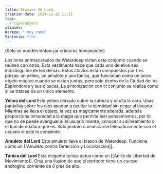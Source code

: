 ```yaml
---
title: Atavíos de Lord
creation date: 2024-11-22 11:11
tags:
  - type/object
aliases: 
Rareza: " muy raro"
Sintonía: true
---
```

(Solo se pueden sintonizar criaturas humanoides)

Los lores enmascarados de Waterdeep visten este conjunto cuando se reúnen con otros. Esta vestimenta hace que cada uno de ellos sea indistinguible de los demás. Estos atavíos están compuestos por tres piezas: un yelmo, un amuleto y una túnica, que funcionan como un único objeto mágico cuando se visten juntas, pero solo dentro de la Ciudad de los Esplendores y sus cloacas. La sintonización con el conjunto se realiza como si se tratase de un único elemento.

**Yelmo del Lord**
Este yelmo cerrado cubre la cabeza y oculta la cara. Unas pantallas sobre los ojos ayudan a ocultar la identidad sin cegar al usuario. Mientras se lleva el objeto, la voz es mágicamente alterada, además proporciona inmunidad a la magia que permite leer pensamientos, por lo que no se puede averiguar si el usuario miente, conocer su alineamiento o el tipo de criatura que es. Solo podrán comunicarse telepaticamente con el usuario si este lo consiente. 

**Amuleto del Lord**
Este amuleto lleva el blason de Waterdeep. Funciona como un [[Amuleto contra Detección y Localización]].

**Túnica del Lord**
Esta elegante tunica actua como un [[Anillo de Libertad de Movimiento]]. Crea una ilusion de que el portador tiene un cuerpo androgino corriente de 6 pies de alto.